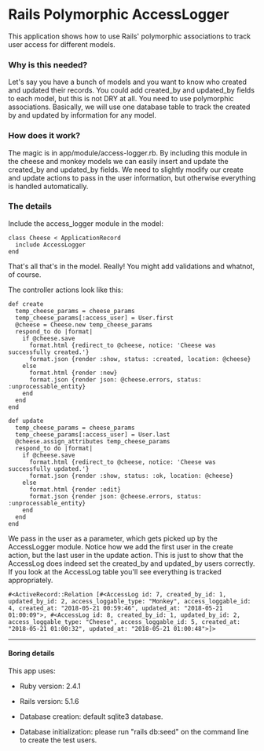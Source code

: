 # Rails Polymorphic AccessLogger

This application shows how to use Rails' polymorphic associations to track user access for different models.

### Why is this needed?
Let's say you have a bunch of models and you want to know who created and updated their records. You could add created_by and updated_by fields to each model, but this is not DRY at all. You need to use polymorphic associations. Basically, we will use one database table to track the created by and updated by information for any model.

### How does it work?
The magic is in app/module/access-logger.rb. By including this module in the cheese and monkey models we can easily insert and update the created_by and updated_by fields. We need to slightly modify our create and update actions to pass in the user information, but otherwise everything is handled automatically.

### The details
Include the access_logger module in the model:
```
class Cheese < ApplicationRecord
  include AccessLogger
end
```
That's all that's in the model. Really! You might add validations and whatnot, of course.

The controller actions look like this:
```
def create
  temp_cheese_params = cheese_params
  temp_cheese_params[:access_user] = User.first
  @cheese = Cheese.new temp_cheese_params
  respond_to do |format|
    if @cheese.save
      format.html {redirect_to @cheese, notice: 'Cheese was successfully created.'}
      format.json {render :show, status: :created, location: @cheese}
    else
      format.html {render :new}
      format.json {render json: @cheese.errors, status: :unprocessable_entity}
    end
  end
end
  
def update
  temp_cheese_params = cheese_params
  temp_cheese_params[:access_user] = User.last
  @cheese.assign_attributes temp_cheese_params
  respond_to do |format|
    if @cheese.save
      format.html {redirect_to @cheese, notice: 'Cheese was successfully updated.'}
      format.json {render :show, status: :ok, location: @cheese}
    else
      format.html {render :edit}
      format.json {render json: @cheese.errors, status: :unprocessable_entity}
    end
  end
end
```

We pass in the user as a parameter, which gets picked up by the AccessLogger module. Notice how we add the first user in the create action, but the last user in the update action. This is just to show that the AccessLog does indeed set the created_by and updated_by users correctly. If you look at the AccessLog table you'll see everything is tracked appropriately.

```
#<ActiveRecord::Relation [#<AccessLog id: 7, created_by_id: 1, updated_by_id: 2, access_loggable_type: "Monkey", access_loggable_id: 4, created_at: "2018-05-21 00:59:46", updated_at: "2018-05-21 01:00:09">, #<AccessLog id: 8, created_by_id: 1, updated_by_id: 2, access_loggable_type: "Cheese", access_loggable_id: 5, created_at: "2018-05-21 01:00:32", updated_at: "2018-05-21 01:00:48">]>
```
 ---
 
#### Boring details
This app uses:

* Ruby version: 2.4.1

* Rails version: 5.1.6

* Database creation: default sqlite3 database.

* Database initialization: please run "rails db:seed" on the command line to create the test users.
